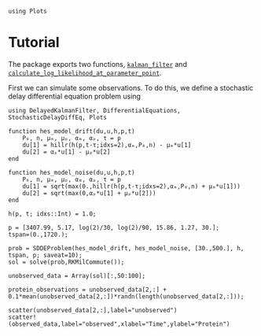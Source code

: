 ```@setup tutorial
using Plots
```

# Tutorial

The package exports two functions, [`kalman_filter`](@ref) and [`calculate_log_likelihood_at_parameter_point`](@ref).

First we can simulate some observations. To do this, we define a stochastic delay differential equation problem using 

```@example tutorial
using DelayedKalmanFilter, DifferentialEquations, StochasticDelayDiffEq, Plots

function hes_model_drift(du,u,h,p,t)
    P₀, n, μₘ, μₚ, αₘ, αₚ, τ = p
    du[1] = hillr(h(p,t-τ;idxs=2),αₘ,P₀,n) - μₘ*u[1]
    du[2] = αₚ*u[1] - μₚ*u[2]
end

function hes_model_noise(du,u,h,p,t)
    P₀, n, μₘ, μₚ, αₘ, αₚ, τ = p
    du[1] = sqrt(max(0.,hillr(h(p,t-τ;idxs=2),αₘ,P₀,n) + μₘ*u[1]))
    du[2] = sqrt(max(0,αₚ*u[1] + μₚ*u[2]))
end

h(p, t; idxs::Int) = 1.0;

p = [3407.99, 5.17, log(2)/30, log(2)/90, 15.86, 1.27, 30.];
tspan=(0.,1720.);

prob = SDDEProblem(hes_model_drift, hes_model_noise, [30.,500.], h, tspan, p; saveat=10);
sol = solve(prob,RKMilCommute());

unobserved_data = Array(sol)[:,50:100];

protein_observations = unobserved_data[2,:] + 0.1*mean(unobserved_data[2,:])*randn(length(unobserved_data[2,:]));

scatter(unobserved_data[2,:],label="unobserved")
scatter!(observed_data,label="observed",xlabel="Time",ylabel="Protein")
```